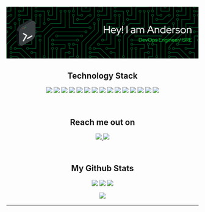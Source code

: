 
</p align="center">
<img src="./assets/header.png" />
</p>

<h2 align="center">Technology Stack</h2>
<p align="center">
  <img src="https://img.shields.io/badge/AWS-%23FF9900.svg?style=for-the-badge&logo=amazon-aws&logoColor=white"/>
  <img src="https://img.shields.io/badge/GoogleCloud-%234285F4.svg?style=for-the-badge&logo=google-cloud&logoColor=white"/>
  <img src="https://img.shields.io/badge/azure-%230072C6.svg?style=for-the-badge&logo=microsoftazure&logoColor=white"/>
  <img src="https://img.shields.io/badge/kubernetes-%23326ce5.svg?style=for-the-badge&logo=kubernetes&logoColor=white"/>
  <img src="https://img.shields.io/badge/docker-%230db7ed.svg?style=for-the-badge&logo=docker&logoColor=white"/>
  <img src="https://img.shields.io/badge/terraform-%235835CC.svg?style=for-the-badge&logo=terraform&logoColor=white">
  <img src="https://img.shields.io/badge/Linux-FCC624?style=for-the-badge&logo=linux&logoColor=black"/>
  <img src="https://img.shields.io/badge/python-3670A0?style=for-the-badge&logo=python&logoColor=ffdd54"/>
  <img src="https://img.shields.io/badge/javascript-%23323330.svg?style=for-the-badge&logo=javascript&logoColor=%23F7DF1E"/>
  <img src="https://img.shields.io/badge/java-%23ED8B00.svg?style=for-the-badge&logo=java&logoColor=white"/>
  <img src="https://img.shields.io/badge/shell_script-%23121011.svg?style=for-the-badge&logo=gnu-bash&logoColor=white"/>
  <img src="https://img.shields.io/badge/ansible-%231A1918.svg?style=for-the-badge&logo=ansible&logoColor=white"/>
  <img src="https://img.shields.io/badge/gitlab%20ci-%23181717.svg?style=for-the-badge&logo=gitlab&logoColor=white"/>
  <img src="https://img.shields.io/badge/github%20actions-%232671E5.svg?style=for-the-badge&logo=githubactions&logoColor=white"/>
  <img src="https://img.shields.io/badge/jenkins-%232C5263.svg?style=for-the-badge&logo=jenkins&logoColor=white"/>
</p>
<br>

<h2 align="center">Reach me out on</h2>
<p align="center">
  <a href="mailto: andersondario@gmail.com">
    <img src="https://img.shields.io/badge/-andersondario-c14438?style=flat-square&logo=Gmail&logoColor=white&link=mailto:andersondario@gmail.com"/>
  </a>
  <a href="https://www.linkedin.com/in/andersondarioo/">
    <img src="https://img.shields.io/badge/-andersondario-blue?style=flat-square&logo=Linkedin&logoColor=white&link=https://www.linkedin.com/in/ritik-rawal-698a18142/"/>
  </a>
</p>
<br>

<h2 align="center">My Github Stats</h2>
 
<p align = "center">
  <img  src = "https://github-readme-stats.vercel.app/api?username=andersondario&show_icons=true&theme=dracula" height=150px>
  <img  src="https://github-readme-streak-stats.herokuapp.com/?user=andersondario&show_icons=true&locale=en&layout=compact&theme=dracula" height=150px margin-left=100px/>
  <img src = "https://github-readme-stats.vercel.app/api/top-langs/?username=andersondario&card_width=370px&theme=dracula&layout=compact&langs_count=10&hide=html,typescript,css,pug" height=150px>
</p>

<p align = "center">

</p> 

<p align = "center">
 <img src="https://activity-graph.herokuapp.com/graph?username=andersondario&theme=dracula">
</p> 
<hr>